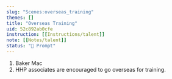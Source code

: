 ```yaml
---
slug: "Scenes:overseas_training"
themes: []
title: "Overseas Training"
uid: 52c892ab0cfe
instruction: [[Instructions/talent]]
note: [[Notes/talent]]
status: "💬 Prompt"
---
```

1. Baker Mac
2. HHP associates are encouraged to go overseas for training.
